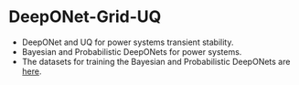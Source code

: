 # DeepONet-Grid-UQ
* DeepONet and UQ for power systems transient stability.
* Bayesian and Probabilistic DeepONets for power systems.
* The datasets for training the Bayesian and Probabilistic DeepONets are [here](https://drive.google.com/drive/folders/11aMLu1E0h-OYsP9GR8hQGt4mRp9P2rVh?usp=sharing).

